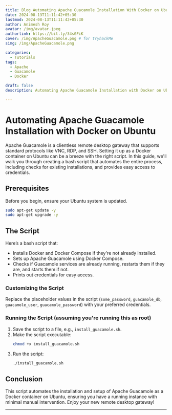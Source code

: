 ```yaml
---
title: Blog Automating Apache Guacamole Installation With Docker on Ubuntu
date: 2024-08-13T11:11:42+05:30
lastmod: 2024-08-13T11:11:42+05:30
author: Animesh Roy
avatar: /img/avatar.jpeg
authorlink: https://bit.ly/34sGFiK
cover: /img/ApacheGuacamole.png # for tryhackMe
simg: /img/ApacheGuacamole.png

categories:
  - Tutorials
tags:
  - Apache
  - Guacamole
  - Docker

draft: false
description: Automating Apache Guacamole Installation with Docker on Ubuntu. Apache Guacamole is a clientless remote desktop gateway that supports standard protocols like VNC, RDP, and SSH. Setting it up as a Docker container on Ubuntu can be a breeze with the right script. In this guide, we'll walk you through creating a bash script that automates the entire process, including checks for existing installations, and provides easy access to credentials.

---
```




# Automating Apache Guacamole Installation with Docker on Ubuntu

Apache Guacamole is a clientless remote desktop gateway that supports standard protocols like VNC, RDP, and SSH. Setting it up as a Docker container on Ubuntu can be a breeze with the right script. In this guide, we'll walk you through creating a bash script that automates the entire process, including checks for existing installations, and provides easy access to credentials.

## Prerequisites

Before you begin, ensure your Ubuntu system is updated.

```bash
sudo apt-get update -y
sudo apt-get upgrade -y
```

## The Script

Here’s a bash script that:

- Installs Docker and Docker Compose if they're not already installed.
- Sets up Apache Guacamole using Docker Compose.
- Checks if Guacamole services are already running, restarts them if they are, and starts them if not.
- Prints out credentials for easy access.

<script src="https://gist.github.com/anir0y/ffe3b8b18c281ef829082ae0693420ca.js"></script>

### Customizing the Script

Replace the placeholder values in the script (`some_password`, `guacamole_db`, `guacamole_user`, `guacamole_password`) with your preferred credentials.

### Running the Script (assuming you're running this as root)

1. Save the script to a file, e.g., `install_guacamole.sh`.
2. Make the script executable:
   ```bash
   chmod +x install_guacamole.sh
   ```
3. Run the script:
   ```bash
   ./install_guacamole.sh
   ```

## Conclusion

This script automates the installation and setup of Apache Guacamole as a Docker container on Ubuntu, ensuring you have a running instance with minimal manual intervention. Enjoy your new remote desktop gateway!



---
<!-- Google Ads -->

<script async src="https://pagead2.googlesyndication.com/pagead/js/adsbygoogle.js"></script>
<ins class="adsbygoogle"
     style="display:block; text-align:center;"
     data-ad-layout="in-article"
     data-ad-format="fluid"
     data-ad-client="ca-pub-3526678290068011"
     data-ad-slot="7160066188"></ins>
<script>
     (adsbygoogle = window.adsbygoogle || []).push({});
</script>
<!-- END -->


<script data-name="BMC-Widget" data-cfasync="false" src="https://cdnjs.buymeacoffee.com/1.0.0/widget.prod.min.js" data-id="anir0y" data-description="Support me on Buy me a coffee!" data-message="" data-color="#5F7FFF" data-position="Right" data-x_margin="18" data-y_margin="18"></script>

<!-- EOF -->

